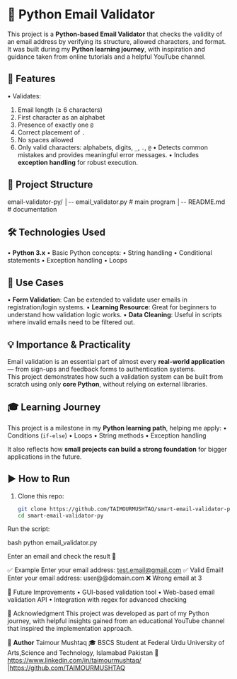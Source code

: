 # 📧 Python Email Validator
This project is a **Python-based Email Validator** that checks the validity of an email address by verifying its structure, allowed characters, and format. It was built during my **Python learning journey**, with inspiration and guidance taken from online tutorials and a helpful YouTube channel.  

## 🚀 Features
•	Validates:
1.	Email length (≥ 6 characters)
2.	First character as an alphabet
3.	Presence of exactly one `@`
4.	Correct placement of `.`
5.	No spaces allowed
6.	Only valid characters: alphabets, digits, `_`, `.`, `@`
•	Detects common mistakes and provides meaningful error messages.
•	Includes **exception handling** for robust execution.

## 📂 Project Structure
email-validator-py/
│-- email_validator.py # main program
│-- README.md # documentation


## 🛠️ Technologies Used
•	**Python 3.x**
•	Basic Python concepts:
•	String handling
•	Conditional statements
•	Exception handling
•	Loops


## 📌 Use Cases
•	**Form Validation**: Can be extended to validate user emails in registration/login systems.
•	**Learning Resource**: Great for beginners to understand how validation logic works.
•	**Data Cleaning**: Useful in scripts where invalid emails need to be filtered out.

## 💡 Importance & Practicality
Email validation is an essential part of almost every **real-world application** — from sign-ups and feedback forms to authentication systems.  
This project demonstrates how such a validation system can be built from scratch using only **core Python**, without relying on external libraries.  


## 🎓 Learning Journey
This project is a milestone in my **Python learning path**, helping me apply:
•	Conditions (`if-else`)
•	Loops
•	String methods
•	Exception handling  

It also reflects how **small projects can build a strong foundation** for bigger applications in the future.  

## ▶️ How to Run
1. Clone this repo:
   ```bash
   git clone https://github.com/TAIMOURMUSHTAQ/smart-email-validator-py.git
   cd smart-email-validator-py
Run the script:

bash
python email_validator.py

Enter an email and check the result 🎉

✅ Example
Enter your email address: test.email@gmail.com
✅ Valid Email!
Enter your email address: user@@domain.com
❌ Wrong email at 3

🔮 Future Improvements
•	GUI-based validation tool
•	Web-based email validation API
•	Integration with regex for advanced checking

🙌 Acknowledgment
This project was developed as part of my Python journey, with helpful insights gained from an educational YouTube channel that inspired the implementation approach.

📧 **Author**
Taimour Mushtaq
🎓 BSCS Student at Federal Urdu University of Arts,Science and Technology, Islamabad Pakistan
🔗 https://www.linkedin.com/in/taimourmushtaq/ |https://github.com/TAIMOURMUSHTAQ
